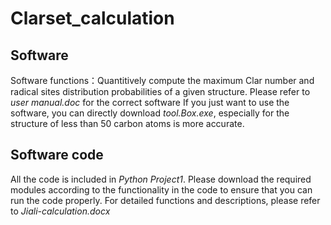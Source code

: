 # Clarset_calculation
## Software
Software functions：Quantitively compute the maximum Clar number and radical sites distribution probabilities of a given structure.
Please refer to *user manual.doc* for the correct software
If you just want to use the software, you can directly download *tool.Box.exe*, especially for the structure of less than 50 carbon atoms is more accurate.

## Software code
All the code is included in *Python Project1*. Please download the required modules according to the functionality in the code to ensure that you can run the code properly.
For detailed functions and descriptions, please refer to *Jiali-calculation.docx*
